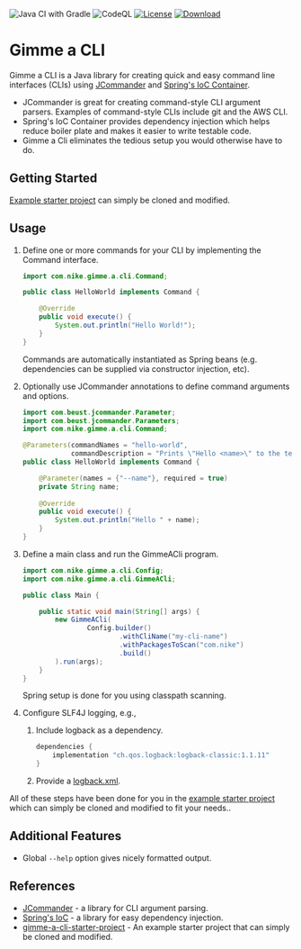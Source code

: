 ![Java CI with Gradle](https://github.com/Nike-Inc/gimme-a-cli/workflows/Java%20CI%20with%20Gradle/badge.svg)
![CodeQL](https://github.com/Nike-Inc/gimme-a-cli/workflows/CodeQL/badge.svg)
[![License](https://img.shields.io/badge/License-Apache%202.0-blue.svg)](https://opensource.org/licenses/Apache-2.0)
[ ![Download](https://api.bintray.com/packages/nike/maven/gimme-a-cli/images/download.svg) ](https://bintray.com/nike/maven/gimme-a-cli/_latestVersion)

# Gimme a CLI

Gimme a CLI is a Java library for creating quick and easy command line interfaces (CLIs) using [JCommander](http://jcommander.org/) and 
[Spring's IoC Container](https://docs.spring.io/spring/docs/current/spring-framework-reference/core.html#spring-core).

- JCommander is great for creating command-style CLI argument parsers. Examples of command-style CLIs include git and the AWS CLI.
- Spring's IoC Container provides dependency injection which helps reduce boiler plate and makes it easier to write testable code.
- Gimme a Cli eliminates the tedious setup you would otherwise have to do.

## Getting Started

[Example starter project](https://github.com/Nike-Inc/gimme-a-cli-starter-project) can simply be cloned and modified.

## Usage

1. Define one or more commands for your CLI by implementing the Command interface.
    ```java
    import com.nike.gimme.a.cli.Command;
    
    public class HelloWorld implements Command {
    
        @Override
        public void execute() {
            System.out.println("Hello World!");
        }
    }
    ```
    Commands are automatically instantiated as Spring beans (e.g. dependencies can be supplied via constructor injection, etc).
2. Optionally use JCommander annotations to define command arguments and options.
    ```java
    import com.beust.jcommander.Parameter;
    import com.beust.jcommander.Parameters;
    import com.nike.gimme.a.cli.Command;
    
    @Parameters(commandNames = "hello-world",
                commandDescription = "Prints \"Hello <name>\" to the terminal")
    public class HelloWorld implements Command {
    
        @Parameter(names = {"--name"}, required = true)
        private String name;
        
        @Override
        public void execute() {
            System.out.println("Hello " + name);
        }
    }
    ```

3. Define a main class and run the GimmeACli program.
    ```java
    import com.nike.gimme.a.cli.Config;
    import com.nike.gimme.a.cli.GimmeACli;
    
    public class Main {
    
        public static void main(String[] args) {
            new GimmeACli(
                    Config.builder()
                            .withCliName("my-cli-name")
                            .withPackagesToScan("com.nike")
                            .build()
            ).run(args);
        }
    }
    ```
    Spring setup is done for you using classpath scanning.
4. Configure SLF4J logging, e.g.,
     1. Include logback as a dependency.
        ``` groovy
        dependencies {
            implementation "ch.qos.logback:logback-classic:1.1.11"
        }
        ```
     2. Provide a [logback.xml](https://github.com/Nike-Inc/gimme-a-cli-starter-project/blob/master/src/main/resources/logback.xml).

All of these steps have been done for you in the 
[example starter project](https://github.com/Nike-Inc/gimme-a-cli-starter-project) which can simply be cloned and
modified to fit your needs..

## Additional Features

- Global `--help` option gives nicely formatted output.

## References

- [JCommander](http://jcommander.org/) - a library for CLI argument parsing.
- [Spring's IoC](https://docs.spring.io/spring/docs/current/spring-framework-reference/core.html#spring-core) - a library for easy dependency injection.
- [gimme-a-cli-starter-project](https://github.com/Nike-Inc/gimme-a-cli-starter-project) - An example starter project that can simply be cloned and modified.
